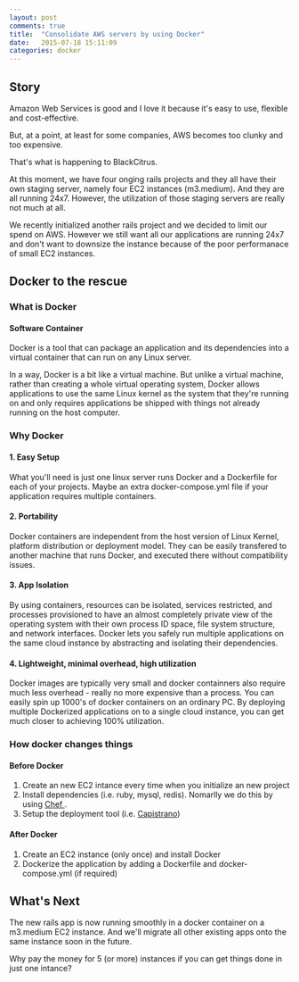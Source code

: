 ```yaml
---
layout: post
comments: true
title:  "Consolidate AWS servers by using Docker"
date:   2015-07-18 15:11:09
categories: docker
---
```


## Story

Amazon Web Services is good and I love it because it's easy to use, flexible and
cost-effective.

But, at a point, at least for some companies, AWS becomes too clunky and too
expensive.

That's what is happening to BlackCitrus.

At this moment, we have four onging rails projects and they all have their own
staging server, namely four EC2 instances (m3.medium).
And they are all running 24x7.
However, the utilization of those staging servers are really not much at all.

We recently initialized another rails project and we decided to limit our spend
on AWS. However we still want all our applications are running 24x7 and
don't want to downsize the instance because of the poor performanace of small
EC2 instances.

## Docker to the rescue

### What is Docker

#### Software Container

Docker is a tool that can package an application and its dependencies into a
virtual container that can run on any Linux server.

In a way, Docker is a bit like a virtual machine. But unlike a virtual machine,
rather than creating a whole virtual operating system, Docker allows
applications to use the same Linux kernel as the system that they're running on
and only requires applications be shipped with things not already running on the
host computer.

### Why Docker

#### 1. Easy Setup

What you'll need is just one linux server runs Docker and a Dockerfile for each
of your projects. Maybe an extra docker-compose.yml file if your application
requires multiple containers.

#### 2. Portability

Docker containers are independent from the host version of Linux Kernel,
platform distribution or deployment model. They can be easily transfered to
another machine that runs Docker, and executed there without compatibility
issues.

#### 3. App Isolation

By using containers, resources can be isolated, services restricted, and
processes provisioned to have an almost completely private view of the operating
system with their own process ID space, file system structure, and network
interfaces. Docker lets you safely run multiple applications on the same cloud
instance by abstracting and isolating their dependencies.

#### 4. Lightweight, minimal overhead, high utilization

Docker images are typically very small and docker containners also require much
less overhead - really no more expensive than a process. You can easily spin up
1000's of docker containers on an ordinary PC. By deploying multiple Dockerized
applications on to a single cloud instance, you can get much closer to achieving
100% utilization.

### How docker changes things

#### Before Docker

1. Create an new EC2 intance every time when you initialize an new project
2. Install dependencies (i.e. ruby, mysql, redis). Nomarlly we do this by using
   [ Chef ]( https://www.chef.io/ ).
3. Setup the deployment tool (i.e. [Capistrano](http://capistranorb.com/))

#### After Docker

1. Create an EC2 instance (only once) and install Docker
2. Dockerize the application by adding a Dockerfile and docker-compose.yml (if
   required)

## What's Next
The new rails app is now running smoothly in a docker container on a m3.medium
EC2 instance. And we'll migrate all other existing apps onto the same instance
soon in the future.

Why pay the money for 5 (or more) instances if you can get things done in just
one intance?

